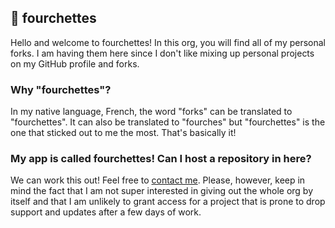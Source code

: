 ## 🍴 fourchettes

Hello and welcome to fourchettes! In this org, you will find all of my personal forks. I am having them here since I don't like mixing up personal projects on my GitHub profile and forks.

### Why "fourchettes"?

In my native language, French, the word "forks" can be translated to "fourchettes". It can also be translated to "fourches" but "fourchettes" is the one that sticked out to me the most. That's basically it!

### My app is called fourchettes! Can I host a repository in here?

We can work this out! Feel free to [contact me](https://github.com/Ballasi). Please, however, keep in mind the fact that I am not super interested in giving out the whole org by itself and that I am unlikely to grant access for a project that is prone to drop support and updates after a few days of work.
